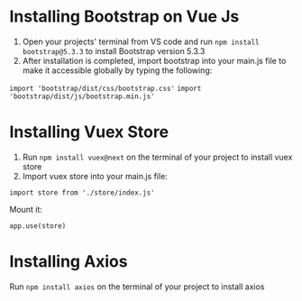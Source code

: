 # Installing Bootstrap on Vue Js
1. Open your projects' terminal from VS code and run `npm install bootstrap@5.3.3` to install Bootstrap version 5.3.3
2. After installation is completed, import bootstrap into your main.js file to make it accessible globally by typing the following:

`import 'bootstrap/dist/css/bootstrap.css'`
`import 'bootstrap/dist/js/bootstrap.min.js'`


# Installing Vuex Store
1. Run `npm install vuex@next` on the terminal of your project to install vuex store
2. Import vuex store into your main.js file:

`import store from './store/index.js'`

Mount it:

`app.use(store)`


# Installing Axios
Run `npm install axios` on the terminal of your project to install axios